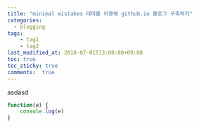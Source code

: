 ```yaml
---
title: "minimal mistakes 테마를 이용해 github.io 블로그 구축하기"
categories: 
  - blogging
tags: 
    - tag1
    - tag2
last_modified_at: 2018-07-01T13:00:00+09:00
toc: true
toc_sticky: true
comments:  true
---
```


asdasd

``` javascript
function(e) {
    console.log(e)
}
```
